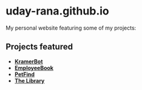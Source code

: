 # uday-rana.github.io
My personal website featuring some of my projects:

## Projects featured
- **[KramerBot](https://github.com/uday-rana/KramerBot)**
- **[EmployeeBook](https://github.com/uday-rana/employeebook)**
- **[PetFind](https://github.com/uday-rana/petfind)**
- **[The Library](https://github.com/uday-rana/library)**
